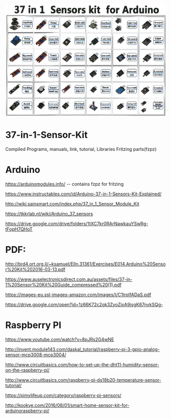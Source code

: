 ![2](https://github.com/engrpanda/37-in-1-Sensor-Kit/blob/master/SENSORkit.jpeg)

# 37-in-1-Sensor-Kit
Compiled Programs, manuals, link, tutorial, Libraries Fritzing parts(fzpz)

# Arduino

https://arduinomodules.info/    -- contains fzpz for fritzing

https://www.instructables.com/id/Arduino-37-in-1-Sensors-Kit-Explained/

http://wiki.sainsmart.com/index.php/37_in_1_Sensor_Module_Kit

https://tkkrlab.nl/wiki/Arduino_37_sensors



https://drive.google.com/drive/folders/1tXC7kr0RArNawkauYSwRg-tFopH7QHoT

# PDF:
http://brd4.ort.org.il/~ksamuel/ElIn.31361/Exercises/E014.Arduino%20Sensor%20Kit%202016-03-13.pdf

https://www.auselectronicsdirect.com.au/assets/files/37-in-1%20Sensor%20Kit%20Guide_compressed%20(1).pdf

https://images-eu.ssl-images-amazon.com/images/I/C1lrpIfADaS.pdf

https://drive.google.com/open?id=1z66K72c2ok3ZyoZixA9jsgK67nvkSQg-


#
# Raspberry PI
https://www.youtube.com/watch?v=8pJRs2G4wNE

http://invent.module143.com/daskal_tutorial/raspberry-pi-3-gpio-analog-sensor-mcp3008-mcp3004/

http://www.circuitbasics.com/how-to-set-up-the-dht11-humidity-sensor-on-the-raspberry-pi/

http://www.circuitbasics.com/raspberry-pi-ds18b20-temperature-sensor-tutorial/

https://pimylifeup.com/category/raspberry-pi-sensors/

http://kookye.com/2016/08/01/smart-home-sensor-kit-for-arduinoraspberry-pi/
